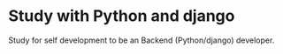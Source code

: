 # Study with Python and django
Study for self development to be an Backend (Python/django) developer. 

